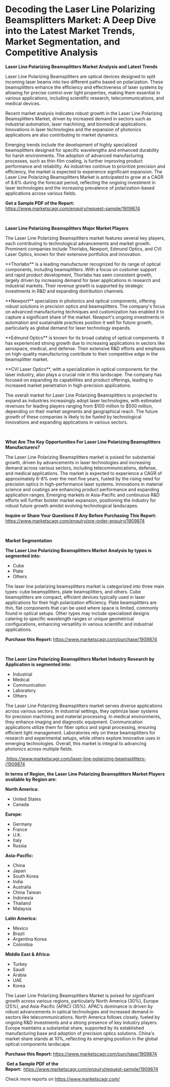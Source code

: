 <p><h1>Decoding the Laser Line Polarizing Beamsplitters Market: A Deep Dive into the Latest Market Trends, Market Segmentation, and Competitive Analysis</h1></p><p><strong>Laser Line Polarizing Beamsplitters Market Analysis and Latest Trends</strong></p>
<p><p>Laser Line Polarizing Beamsplitters are optical devices designed to split incoming laser beams into two different paths based on polarization. These beamsplitters enhance the efficiency and effectiveness of laser systems by allowing for precise control over light properties, making them essential in various applications, including scientific research, telecommunications, and medical devices.</p><p>Recent market analysis indicates robust growth in the Laser Line Polarizing Beamsplitters Market, driven by increased demand in sectors such as industrial automation, laser machining, and biomedical applications. Innovations in laser technologies and the expansion of photonics applications are also contributing to market dynamics. </p><p>Emerging trends include the development of highly specialized beamsplitters designed for specific wavelengths and enhanced durability for harsh environments. The adoption of advanced manufacturing processes, such as thin-film coating, is further improving product performance and reliability. As industries continue to prioritize precision and efficiency, the market is expected to experience significant expansion. The Laser Line Polarizing Beamsplitters Market is anticipated to grow at a CAGR of 8.6% during the forecast period, reflecting the ongoing investment in laser technologies and the increasing prevalence of polarization-based applications across various fields.</p></p>
<p><strong>Get a Sample PDF of the Report:&nbsp;</strong> <a href="https://www.marketscagr.com/enquiry/request-sample/1909874?utm_campaign=3561&utm_medium=2&utm_source=Github&utm_content=ia&utm_term=07042025&utm_id=laser-line-polarizing-beamsplitters">https://www.marketscagr.com/enquiry/request-sample/1909874</a></p>
<p>&nbsp;</p>
<p><strong>Laser Line Polarizing Beamsplitters Major Market Players</strong></p>
<p><p>The Laser Line Polarizing Beamsplitters market features several key players, each contributing to technological advancements and market growth. Prominent companies include Thorlabs, Newport, Edmund Optics, and CVI Laser Optics, known for their extensive portfolios and innovation.</p><p>**Thorlabs** is a leading manufacturer recognized for its range of optical components, including beamsplitters. With a focus on customer support and rapid product development, Thorlabs has seen consistent growth, largely driven by increasing demand for laser applications in research and industrial markets. Their revenue growth is supported by strategic investments in R&D and expanding distribution channels.</p><p>**Newport** specializes in photonics and optical components, offering robust solutions in precision optics and beamsplitters. The company's focus on advanced manufacturing techniques and customization has enabled it to capture a significant share of the market. Newport's ongoing investments in automation and sustainable practices position it well for future growth, particularly as global demand for laser technology expands.</p><p>**Edmund Optics** is known for its broad catalog of optical components. It has experienced strong growth due to increasing applications in sectors like aerospace, medical, and defense. Their extensive R&D efforts and emphasis on high-quality manufacturing contribute to their competitive edge in the beamsplitter market.</p><p>**CVI Laser Optics**, with a specialization in optical components for the laser industry, also plays a crucial role in this landscape. The company has focused on expanding its capabilities and product offerings, leading to increased market penetration in high-precision applications.</p><p>The overall market for Laser Line Polarizing Beamsplitters is projected to expand as industries increasingly adopt laser technologies, with estimated revenues for leading players ranging from $100 million to $500 million, depending on their market segments and geographical reach. The future growth of these companies is likely to be fueled by technological innovations and expanding applications in various sectors.</p></p>
<p>&nbsp;</p>
<p><strong>What Are The Key Opportunities For Laser Line Polarizing Beamsplitters Manufacturers?</strong></p>
<p><p>The Laser Line Polarizing Beamsplitters market is poised for substantial growth, driven by advancements in laser technologies and increasing demand across various sectors, including telecommunications, defense, and medical applications. The market is expected to experience a CAGR of approximately 6-8% over the next five years, fueled by the rising need for precision optics in high-performance laser systems. Innovations in material science and coatings are enhancing product performance and expanding application ranges. Emerging markets in Asia-Pacific and continuous R&D efforts will further bolster market expansion, positioning the industry for robust future growth amidst evolving technological landscapes.</p></p>
<p><strong>Inquire or Share Your Questions If Any Before Purchasing This Report:</strong> <a href="https://www.marketscagr.com/enquiry/pre-order-enquiry/1909874?utm_campaign=3561&utm_medium=2&utm_source=Github&utm_content=ia&utm_term=07042025&utm_id=laser-line-polarizing-beamsplitters">https://www.marketscagr.com/enquiry/pre-order-enquiry/1909874</a></p>
<p>&nbsp;</p>
<p><strong>Market Segmentation</strong></p>
<p><strong>The Laser Line Polarizing Beamsplitters Market Analysis by types is segmented into:</strong></p>
<p><ul><li>Cube</li><li>Plate</li><li>Others</li></ul></p>
<p><p>The laser line polarizing beamsplitters market is categorized into three main types: cube beamsplitters, plate beamsplitters, and others. Cube beamsplitters are compact, efficient devices typically used in laser applications for their high polarization efficiency. Plate beamsplitters are thin, flat components that can be used where space is limited, commonly found in optical setups. Other types may include specialized designs catering to specific wavelength ranges or unique geometrical configurations, enhancing versatility in various scientific and industrial applications.</p></p>
<p><strong>Purchase this Report:&nbsp;</strong><a href="https://www.marketscagr.com/purchase/1909874?utm_campaign=3561&utm_medium=2&utm_source=Github&utm_content=ia&utm_term=07042025&utm_id=laser-line-polarizing-beamsplitters">https://www.marketscagr.com/purchase/1909874</a></p>
<p>&nbsp;</p>
<p><strong>The Laser Line Polarizing Beamsplitters Market Industry Research by Application is segmented into:</strong></p>
<p><ul><li>Industrial</li><li>Medical</li><li>Communication</li><li>Laboratory</li><li>Others</li></ul></p>
<p><p>The Laser Line Polarizing Beamsplitters market serves diverse applications across various sectors. In industrial settings, they optimize laser systems for precision machining and material processing. In medical environments, they enhance imaging and diagnostic equipment. Communication applications utilize them for fiber optics and signal processing, ensuring efficient light management. Laboratories rely on these beamsplitters for research and experimental setups, while others explore innovative uses in emerging technologies. Overall, this market is integral to advancing photonics across multiple fields.</p></p>
<p><a href="https://www.marketscagr.com/laser-line-polarizing-beamsplitters-r1909874?utm_campaign=3561&utm_medium=2&utm_source=Github&utm_content=ia&utm_term=07042025&utm_id=laser-line-polarizing-beamsplitters">&nbsp;https://www.marketscagr.com/laser-line-polarizing-beamsplitters-r1909874</a></p>
<p><strong>In terms of Region, the Laser Line Polarizing Beamsplitters Market Players available by Region are:</strong></p>
<p>
    <p> <strong> North America: </strong>
        <ul>
            <li>United States</li>
            <li>Canada</li>
        </ul>
        </p> 
    <p> <strong> Europe: </strong>
        <ul>
            <li>Germany</li>
            <li>France</li>
            <li>U.K.</li>
            <li>Italy</li>
            <li>Russia</li>
        </ul>
        </p> 
    <p> <strong> Asia-Pacific: </strong>
        <ul>
            <li>China</li>
            <li>Japan</li>
            <li>South Korea</li>
            <li>India</li>
            <li>Australia</li>
            <li>China Taiwan</li>
            <li>Indonesia</li>
            <li>Thailand</li>
            <li>Malaysia</li>
        </ul>
        </p> 
    <p> <strong> Latin America: </strong>
        <ul>
            <li>Mexico</li>
            <li>Brazil</li>
            <li>Argentina Korea</li>
            <li>Colombia</li>
        </ul>
        </p> 
    <p> <strong> Middle East & Africa: </strong>
        <ul>
            <li>Turkey</li>
            <li>Saudi</li>
            <li>Arabia</li>
            <li>UAE</li>
            <li>Korea</li>
        </ul>
    </p>
    </p>
<p><p>The Laser Line Polarizing Beamsplitters Market is poised for significant growth across various regions, particularly North America (30%), Europe (25%), and Asia-Pacific (APAC) (35%). APAC’s dominance is driven by robust advancements in optical technologies and increased demand in sectors like telecommunications. North America follows closely, fueled by ongoing R&D investments and a strong presence of key industry players. Europe maintains a substantial share, supported by its established manufacturing base and adoption of precision optics solutions. China's market share stands at 10%, reflecting its emerging position in the global optical components landscape.</p></p>
<p><strong>Purchase this Report: </strong><a href="https://www.marketscagr.com/purchase/1909874?utm_campaign=3561&utm_medium=2&utm_source=Github&utm_content=ia&utm_term=07042025&utm_id=laser-line-polarizing-beamsplitters">https://www.marketscagr.com/purchase/1909874</a></p>
<p>&nbsp;<strong>Get a Sample PDF of the Report:&nbsp;&nbsp;</strong><a href="https://www.marketscagr.com/enquiry/request-sample/1909874?utm_campaign=3561&utm_medium=2&utm_source=Github&utm_content=ia&utm_term=07042025&utm_id=laser-line-polarizing-beamsplitters">https://www.marketscagr.com/enquiry/request-sample/1909874</a></p>
<p><strong></strong></p>
<p>Check more reports on <a href="https://www.marketscagr.com/?utm_campaign=3561&utm_medium=2&utm_source=Github&utm_content=ia&utm_term=07042025&utm_id=laser-line-polarizing-beamsplitters">https://www.marketscagr.com/</a></p>